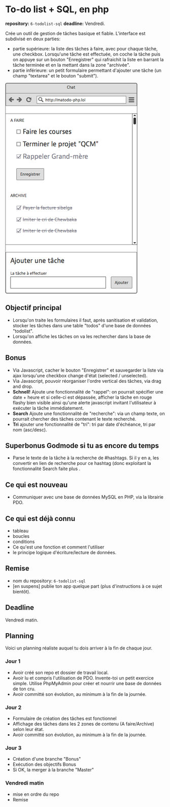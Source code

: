 # To-do list + SQL, en php

**repository:** `6-todolist-sql`
**deadline:** Vendredi.

Crée un outil de gestion de tâches basique et fiable. L'interface est subdivisé en deux parties:  

- partie supérieure: la liste des tâches à faire, avec pour chaque tâche, une checkbox. 
Lorsqu'une tâche est effectuée, on coche la tâche puis on appuye sur un bouton "Enregistrer" qui rafraichit la liste en barrant la tâche terminée et en la mettant dans la zone "archivée".
- partie inférieure: un petit formulaire permettant d'ajouter une tâche (un champ "textarea" et le bouton "submit").

![Prototype](todolist.png)

## Objectif principal

- Lorsqu'on traite les formulaires il faut, après sanitisation et validation, stocker les tâches dans une table "todos" d'une base de données "todolist".
- Lorsqu'on affiche les tâches on va les rechercher dans la base de données.

## Bonus
- Via Javascript, cacher le bouton "Enregistrer" et sauvegarder la liste via ajax lorsqu'une checkbox change d'état (selected / unselected).
- Via Javascript, pouvoir réorganiser l'ordre vertical des tâches, via drag and drop.
- **Schnell!** Ajoute une fonctionnalité de "rappel": on pourrait spécifier une date + heure et si celle-ci est dépassée, afficher la tâche en rouge flashy bien visible ainsi qu'une alerte javascript invitant l'utilisateur à exécuter la tâche immédiatement.
- **Search** Ajoute une fonctionnalité de "recherche": via un champ texte, on pourrait chercher des tâches contenant le texte recherché.
- **Tri** ajouter une fonctionnalité de "tri": tri par date d'échéance, tri par nom (asc/desc).

## Superbonus Godmode si tu as encore du temps
- Parse le texte de la tâche à la recherche de #hashtags. Si il y en a, les convertir en lien de recherche pour ce hashtag (donc exploitant la fonctionnalité Search faite plus .

## Ce qui est nouveau

- Communiquer avec une base de données MySQL en PHP, via la librairie PDO.

## Ce qui est déjà connu
- tableau
- boucles
- conditions
- Ce qu'est une fonction et comment l'utiliser
- le principe logique d'écriture/lecture de données.

## Remise
- nom du repository: `6-todolist-sql`
- [en suspens] publie ton app quelque part (plus d'instructions à ce sujet bientôt).

## Deadline
Vendredi matin.
## Planning
Voici un planning réaliste auquel tu dois arriver à la fin de chaque jour.

### Jour 1
- Avoir créé son repo et dossier de travail local.
- Avoir lu et compris l'utilisation de PDO. Invente-toi un petit exercice simple. Utilise PhpMyAdmin pour créer et nourrir une base de données de ton cru.
- Avoir committé son évolution, au minimum à la fin de la journée.

### Jour 2
- Formulaire de création des tâches est fonctionnel
- Affichage des tâches dans les 2 zones de contenu (A faire/Archive) selon leur état.
- Avoir committé son évolution, au minimum à la fin de la journée.

### Jour 3
- Création d'une branche "Bonus"
- Exécution des objectifs Bonus
- Si OK, la merger à la branche "Master"

### Vendredi matin

- mise en ordre du repo
- Remise

